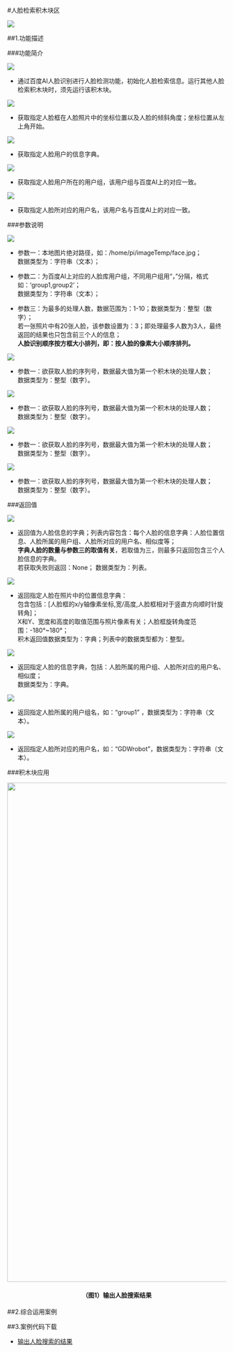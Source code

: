 #人脸检索积木块区

![](/media/BD_facesearch0.png)

##1.功能描述

###功能简介

![](/media/BD_face_search_info.png)

* 通过百度AI人脸识别进行人脸检测功能，初始化人脸检索信息。运行其他人脸检索积木块时，须先运行该积木块。

![](/media/BD_face_search_facelocation.png)

* 获取指定人脸框在人脸照片中的坐标位置以及人脸的倾斜角度；坐标位置从左上角开始。

![](/media/BD_face_search_userinfo.png)

* 获取指定人脸用户的信息字典。

![](/media/BD_face_search_facegroup.png)

* 获取指定人脸用户所在的用户组，该用户组与百度AI上的对应一致。

![](/media/BD_face_search_faceuser.png)

* 获取指定人脸所对应的用户名，该用户名与百度AI上的对应一致。


###参数说明

![](/media/BD_face_search_info.png)

* 参数一：本地图片绝对路径，如：/home/pi/imageTemp/face.jpg；  
  数据类型为：字符串（文本）；
  
* 参数二：为百度AI上对应的人脸库用户组，不同用户组用“，”分隔，格式如：‘group1,group2’；  
  数据类型为：字符串（文本）；
  
* 参数三：为最多的处理人数，数据范围为：1-10；数据类型为：整型（数字）；  
  若一张照片中有20张人脸，该参数设置为：3；即处理最多人数为3人，最终返回的结果也只包含前三个人的信息；  
  **人脸识别顺序按方框大小排列，即：按人脸的像素大小顺序排列。**

![](/media/BD_face_search_facelocation.png)

* 参数一：欲获取人脸的序列号，数据最大值为第一个积木块的处理人数；  
  数据类型为：整型（数字）。

![](/media/BD_face_search_userinfo.png)

* 参数一：欲获取人脸的序列号，数据最大值为第一个积木块的处理人数；  
  数据类型为：整型（数字）。

![](/media/BD_face_search_facegroup.png)

* 参数一：欲获取人脸的序列号，数据最大值为第一个积木块的处理人数；  
  数据类型为：整型（数字）。

![](/media/BD_face_search_faceuser.png)

* 参数一：欲获取人脸的序列号，数据最大值为第一个积木块的处理人数；  
  数据类型为：整型（数字）。

###返回值

![](/media/BD_face_search_info.png)

* 返回值为人脸信息的字典；列表内容包含：每个人脸的信息字典：人脸位置信息、人脸所属的用户组、人脸所对应的用户名、相似度等；  
  **字典人脸的数量与参数三的取值有关**，若取值为三，则最多只返回包含三个人脸信息的字典。  
  若获取失败则返回：None；
  数据类型为：列表。

![](/media/BD_face_search_facelocation.png)

* 返回指定人脸在照片中的位置信息字典：  
  包含包括：[人脸框的x/y轴像素坐标,宽/高度,人脸框相对于竖直方向顺时针旋转角]；  
  X和Y、宽度和高度的取值范围与照片像素有关；人脸框旋转角度范围：-180°~180°；  
  积木返回值数据类型为：字典；列表中的数据类型都为：整型。

![](/media/BD_face_search_userinfo.png)

* 返回指定人脸的信息字典，包括：人脸所属的用户组、人脸所对应的用户名、相似度；  
  数据类型为：字典。

![](/media/BD_face_search_facegroup.png)

* 返回指定人脸所属的用户组名，如：“group1” ，数据类型为：字符串（文本）。

![](/media/BD_face_search_faceuser.png)

* 返回指定人脸所对应的用户名，如：“GDWrobot”，数据类型为：字符串（文本）。

###积木块应用

<div align="center">
    <img src="/media/BD_facesearch1.png" alt="图2" width="1145">
    <h4>（图1）输出人脸搜索结果</h4>
</div>

##2.综合运用案例

##3.案例代码下载
* <a href="../download/积木块说明案例源代码/facesearch-1" download="" target="_blank">输出人脸搜索的结果</a>